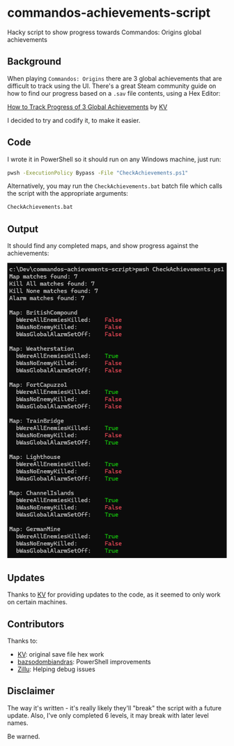 # commandos-achievements-script

Hacky script to show progress towards Commandos: Origins global achievements

## Background

When playing `Commandos: Origins` there are 3 global achievements that are difficult to
track using the UI. There's a great Steam community guide on how to find our progress
based on a `.sav` file contents, using a Hex Editor:

[How to Track Progress of 3 Global Achievements](https://steamcommunity.com/sharedfiles/filedetails/?id=3465222261) by
[KV](https://steamcommunity.com/profiles/76561198068871010)

I decided to try and codify it, to make it easier.

## Code

I wrote it in PowerShell so it should run on any Windows machine, just run:

``` cmd
pwsh -ExecutionPolicy Bypass -File "CheckAchievements.ps1"
```

Alternatively, you may run the `CheckAchievements.bat` batch file which calls the script with the appropriate arguments:

``` cmd
CheckAchievements.bat
```

## Output

It should find any completed maps, and show progress against the achievements:

![Example Output](imgs/example.png)

## Updates

Thanks to [KV](https://steamcommunity.com/profiles/76561198068871010) for providing updates to the code, as it seemed
to only work on certain machines.

## Contributors

Thanks to:

- [KV](https://steamcommunity.com/profiles/76561198068871010): original save file hex work
- [bazsodombiandras](https://github.com/bazsodombiandras): PowerShell improvements
- [Zillu](https://steamcommunity.com/id/malcolmzillu27): Helping debug issues

## Disclaimer

The way it's written - it's really likely they'll "break" the script with a future update. Also, I've only completed 6 levels, it may break with later level names.

Be warned.
